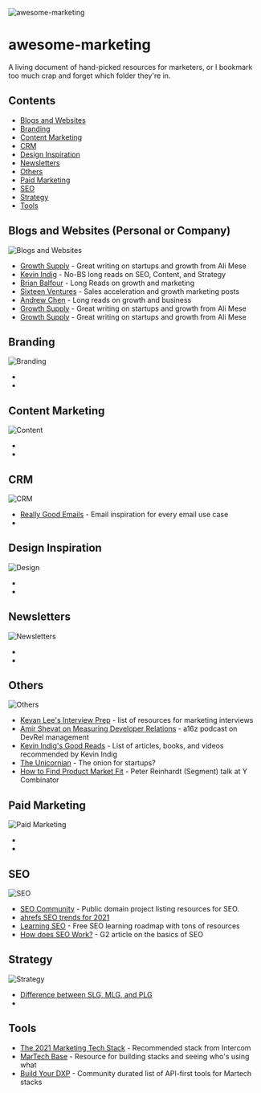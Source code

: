![awesome-marketing](https://media.giphy.com/media/mwwEcxbodLHIk/giphy.gif)

# awesome-marketing
A living document of hand-picked resources for marketers, or I bookmark too much crap and forget which folder they're in.

## Contents

- [Blogs and Websites](#blogs-and-websites)
- [Branding](#branding)
- [Content Marketing](#content-marketing)
- [CRM](#crm)
- [Design Inspiration](#design-inspiration)
- [Newsletters](#newsletters)
- [Others](#others)
- [Paid Marketing](#paid-marketing)
- [SEO](#seo)
- [Strategy](#strategy)
- [Tools](#tools)

## Blogs and Websites (Personal or Company)

![Blogs and Websites](https://media.giphy.com/media/3o6ZsX2OZJ8G3Tec6Y/giphy.gif)

- [Growth Supply](https://growthsupply.com/) - Great writing on startups and growth from Ali Mese
- [Kevin Indig](https://www.kevin-indig.com/) - No-BS long reads on SEO, Content, and Strategy
- [Brian Balfour](https://brianbalfour.com/) - Long Reads on growth and marketing
- [Sixteen Ventures](https://sixteenventures.com/) - Sales acceleration and growth marketing posts
- [Andrew Chen](https://andrewchen.co/) - Long reads on growth and business
- [Growth Supply](https://growthsupply.com/) - Great writing on startups and growth from Ali Mese
- [Growth Supply](https://growthsupply.com/) - Great writing on startups and growth from Ali Mese

## Branding

![Branding](https://media.giphy.com/media/jUKldPpZHZClbMwA7R/giphy.gif)

- 
- 

## Content Marketing

![Content](https://media.giphy.com/media/qkO3T18xBrfQGv6KZi/giphy.gif)

- 
- 

## CRM

![CRM](https://media.giphy.com/media/YnkMcHgNIMW4Yfmjxr/giphy.gif)

- [Really Good Emails](https://reallygoodemails.com/) - Email inspiration for every email use case
- 

## Design Inspiration

![Design](https://media.giphy.com/media/26BRAp3nfSePXd8He/giphy.gif)

- 
- 

## Newsletters

![Newsletters](https://media.giphy.com/media/l0K3YqS3Xv8vBAGiI/giphy.gif)

- 
- 

## Others

![Others](https://media.giphy.com/media/U4teIjRowtTSU/giphy.gif)

- [Kevan Lee's Interview Prep](https://kevanlee.substack.com/p/206-interview-prep-) - list of resources for marketing interviews
- [Amir Shevat on Measuring Developer Relations](https://dev.to/swyx/notes-from-amir-shevat-on-measuring-managing-developer-relations-4geo) - a16z podcast on DevRel management
- [Kevin Indig's Good Reads](https://www.kevin-indig.com/good-reads/) - List of articles, books, and videos recommended by Kevin Indig
- [The Unicornian](https://www.theunicornian.io/) - The onion for startups?
- [How to Find Product Market Fit](https://www.youtube.com/watch?v=_6pl5GG8RQ4) - Peter Reinhardt (Segment) talk at Y Combinator

## Paid Marketing

![Paid Marketing](https://media.giphy.com/media/YRw676NBrmPeM/giphy.gif)

- 
- 

## SEO

![SEO](https://media.giphy.com/media/5fkzHxGP920Ra/giphy.gif)

- [SEO Community](https://seo-community.org/) - Public domain project listing resources for SEO.
- [ahrefs SEO trends for 2021](https://ahrefs.com/blog/seo-trends/)
- [Learning SEO](https://learningseo.io/) - Free SEO learning roadmap with tons of resources
- [How does SEO Work?](https://learn.g2.com/how-does-seo-work) - G2 article on the basics of SEO

## Strategy

![Strategy](https://media.giphy.com/media/3R9LDINpbGX2o/giphy.gif)

- [Difference between SLG, MLG, and PLG](https://blog.close.com/product-led-sales-led-marketing-led/)
- 

## Tools

- [The 2021 Marketing Tech Stack](https://www.intercom.com/blog/the-ultimate-marketing-technology-stack) - Recommended stack from Intercom
- [MarTech Base](http://martechbase.com/) - Resource for building stacks and seeing who's using what
- [Build Your DXP](https://buildyourdxp.com) - Community durated list of API-first tools for Martech stacks

